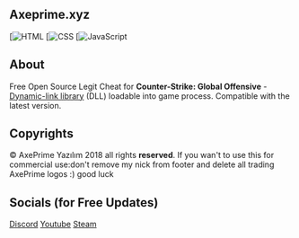 ## Axeprime.xyz
[![HTML](https://upload.wikimedia.org/wikipedia/commons/thumb/6/61/HTML5_logo_and_wordmark.svg/512px-HTML5_logo_and_wordmark.svg.png)
[![CSS](https://encrypted-tbn0.gstatic.com/images?q=tbn:ANd9GcQab89CaVbl_1FClFuN8NrUCuzD7-M32mzPSj255oVoVyVWY8dt&s)
[![JavaScript](https://piecioshka.pl/assets/images/posts/javascript/logo-javascript.svg)

## About
Free Open Source Legit Cheat for **Counter-Strike: Global Offensive** - [Dynamic-link library](https://en.wikipedia.org/wiki/Dynamic-link_library) (DLL) loadable into game process. Compatible with the latest version.


## Copyrights
© AxePrime Yazılım 2018 all rights **reserved**. If you wan't to use this for commercial use:don't remove my nick from footer and delete all trading AxePrime logos :) good luck

## Socials (for Free Updates)
[Discord](https://discord.gg/vprQ47B)
[Youtube](https://www.youtube.com/channel/UC_gNG5B_8Pq7MYsvpqBQ3Og?view_as=subscriber)
[Steam](https://steamcommunity.com/id/xander1337_)
